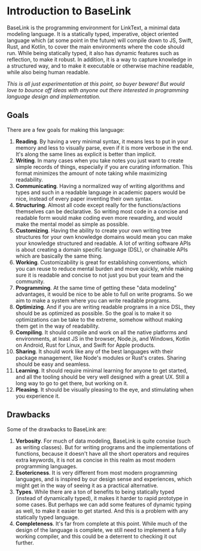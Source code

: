 # Introduction to BaseLink

BaseLink is the programming environment for LinkText, a minimal data
modeling language. It is a statically typed, imperative, object oriented
language which (at some point in the future) will compile down to JS,
Swift, Rust, and Kotlin, to cover the main environments where the code
should run. While being statically typed, it also has dynamic features
such as reflection, to make it robust. In addition, it is a way to
capture knowledge in a structured way, and to make it executable or
otherwise machine readable, while also being human readable.

_This is all just experimentation at this point, so buyer beware! But
would love to bounce off ideas with anyone out there interested in
programming language design and implementation._

## Goals

There are a few goals for making this language:

1. **Reading**. By having a very minimal syntax, it means less to put in
   your memory and less to visually parse, even if it is more verbose in
   the end. It's along the same lines as explicit is better than
   implicit.
2. **Writing**. In many cases when you take notes you just want to
   create simple records of things, especially if you are curating
   information. This format minimizes the amount of note taking while
   maximizing readability.
3. **Communicating**. Having a normalized way of writing algorithms and
   types and such in a readable language in academic papers would be
   nice, instead of every paper inventing their own syntax.
4. **Structuring**. Almost all code except really for the
   functions/actions themselves can be declarative. So writing most code
   in a concise and readable form would make coding even more rewarding,
   and would make the mental model as simple as possible.
5. **Customizing**. Having the ability to create your own writing tree
   structures for your own knowledge domains would mean you can make
   your knowledge structured and readable. A lot of writing software
   APIs is about creating a domain specific language (DSL), or chainable
   APIs which are basically the same thing.
6. **Working**. Customizability is great for establishing conventions,
   which you can reuse to reduce mental burden and move quickly, while
   making sure it is readable and concise to not just you but your team
   and the community.
7. **Programming**. At the same time of getting these "data modeling"
   advantages, it would be nice to be able to full on write programs. So
   we aim to make a system where you can write readable programs.
8. **Optimizing**. And if you are writing readable programs in a nice
   DSL, they should be as optimized as possible. So the goal is to make
   it so optimizations can be take to the extreme, somehow without
   making them get in the way of readability.
9. **Compiling**. It should compile and work on all the native platforms
   and environments, at least JS in the browser, Node.js, and Windows,
   Kotlin on Android, Rust for Linux, and Swift for Apple products.
10. **Sharing**. It should work like any of the best languages with
    their package management, like Node's modules or Rust's crates.
    Sharing should be easy and seamless.
11. **Learning**. It should require minimal learning for anyone to get
    started, and all the tooling should be very well designed with a
    great UX. Still a long way to go to get there, but working on it.
12. **Pleasing**. It should be visually pleasing to the eye, and
    stimulating when you experience it.

## Drawbacks

Some of the drawbacks to BaseLink are:

1. **Verbosity**. For much of data modeling, BaseLink is quite consise
   (such as writing classes). But for writing programs and the
   implementations of functions, because it doesn't have all the short
   operators and requires extra keywords, it is not as concise in this
   realm as most modern programming languages.
2. **Esotericness**. It is very different from most modern programming
   languages, and is inspired by our design sense and experiences, which
   might get in the way of seeing it as a practical alternative.
3. **Types**. While there are a ton of benefits to being statically
   typed (instead of dynamically typed), it makes it harder to rapid
   prototype in some cases. But perhaps we can add some features of
   dynamic typing as well, to make it easier to get started. And this is
   a problem with any statically typed language.
4. **Completeness**. It's far from complete at this point. While much of
   the design of the language is complete, we still need to implement a
   fully working compiler, and this could be a deterrent to checking it
   out further.
